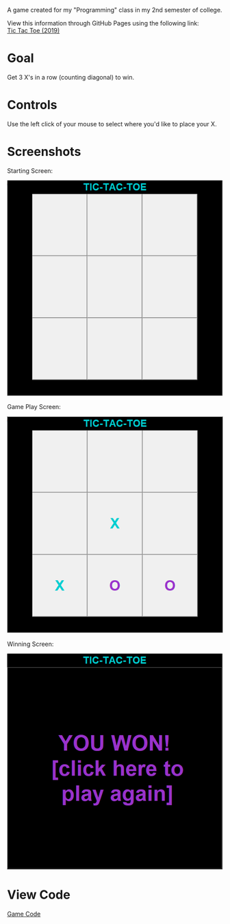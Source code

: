 A game created for my "Programming" class in my 2nd semester of college.

View this information through GitHub Pages using the following link:<br />
[Tic Tac Toe (2019)](https://JocelyneRonning.github.io/tic_tac_toe/)
# Goal
Get 3 X's in a row (counting diagonal) to win.

# Controls
Use the left click of your mouse to select where you'd like to place your X.

# Screenshots
Starting Screen:

![Starting Screen](https://raw.githubusercontent.com/JocelyneRonning/tic_tac_toe/main/screenshots/StartScreen.PNG)

Game Play Screen:

![Game Play Screen](https://raw.githubusercontent.com/JocelyneRonning/tic_tac_toe/main/screenshots/GamePlay.PNG)

Winning Screen:

![Winning Screen](https://raw.githubusercontent.com/JocelyneRonning/tic_tac_toe/main/screenshots/WinScreen.PNG)

# View Code
[Game Code](https://github.com/JocelyneRonning/tic_tac_toe/blob/main/tic_tac_toe.py)

